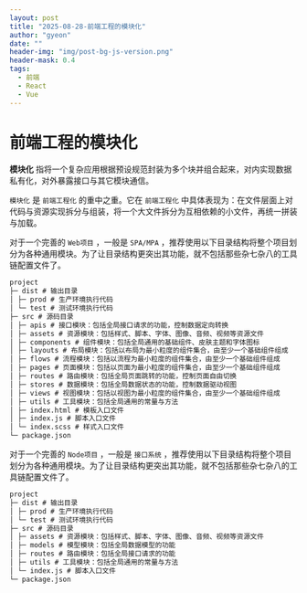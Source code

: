 ```yaml
---
layout: post
title: "2025-08-28-前端工程的模块化"
author: "gyeon"
date: ""
header-img: "img/post-bg-js-version.png"
header-mask: 0.4
tags:
  - 前端
  - React
  - Vue
---
```


# 前端工程的模块化


**模块化** 指将一个复杂应用根据预设规范封装为多个块并组合起来，对内实现数据私有化，对外暴露接口与其它模块通信。

`模块化` 是 `前端工程化` 的重中之重。它在 `前端工程化` 中具体表现为：在文件层面上对代码与资源实现拆分与组装，将一个大文件拆分为互相依赖的小文件，再统一拼装与加载。

对于一个完善的 `Web项目` ，一般是 `SPA/MPA` ，推荐使用以下目录结构将整个项目划分为各种通用模块。为了让目录结构更突出其功能，就不包括那些杂七杂八的工具链配置文件了。

```txt
project
├─ dist # 输出目录
│ ├─ prod # 生产环境执行代码
│ └─ test # 测试环境执行代码
├─ src # 源码目录
│ ├─ apis # 接口模块：包括全局接口请求的功能，控制数据定向转换
│ ├─ assets # 资源模块：包括样式、脚本、字体、图像、音频、视频等资源文件
│ ├─ components # 组件模块：包括全局通用的基础组件、皮肤主题和字体图标
│ ├─ layouts # 布局模块：包括以布局为最小粒度的组件集合，由至少一个基础组件组成
│ ├─ flows # 流程模块：包括以流程为最小粒度的组件集合，由至少一个基础组件组成
│ ├─ pages # 页面模块：包括以页面为最小粒度的组件集合，由至少一个基础组件组成
│ ├─ routes # 路由模块：包括全局页面跳转的功能，控制页面自由切换
│ ├─ stores # 数据模块：包括全局数据状态的功能，控制数据驱动视图
│ ├─ views # 视图模块：包括以视图为最小粒度的组件集合，由至少一个基础组件组成
│ ├─ utils # 工具模块：包括全局通用的常量与方法
│ ├─ index.html # 模板入口文件
│ ├─ index.js # 脚本入口文件
│ └─ index.scss # 样式入口文件
└─ package.json
```

对于一个完善的 `Node项目` ，一般是 `接口系统` ，推荐使用以下目录结构将整个项目划分为各种通用模块。为了让目录结构更突出其功能，就不包括那些杂七杂八的工具链配置文件了。

```txt
project
├─ dist # 输出目录
│ ├─ prod # 生产环境执行代码
│ └─ test # 测试环境执行代码
├─ src # 源码目录
│ ├─ assets # 资源模块：包括样式、脚本、字体、图像、音频、视频等资源文件
│ ├─ models # 模型模块：包括全局数据模型的功能
│ ├─ routes # 路由模块：包括全局接口请求的功能
│ ├─ utils # 工具模块：包括全局通用的常量与方法
│ └─ index.js # 脚本入口文件
└─ package.json
```